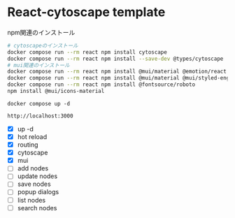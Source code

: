 # React-cytoscape template

npm関連のインストール

```bash
# cytoscapeのインストール
docker compose run --rm react npm install cytoscape
docker compose run --rm react npm install --save-dev @types/cytoscape
# mui関連のインストール
docker compose run --rm react npm install @mui/material @emotion/react @emotion/styled
docker compose run --rm react npm install @mui/material @mui/styled-engine-sc styled-components
docker compose run --rm react npm install @fontsource/roboto
npm install @mui/icons-material
```

```
docker compose up -d
```

`http://localhost:3000`

- [x] up -d
- [x] hot reload
- [x] routing
- [x] cytoscape
- [x] mui
- [ ] add nodes
- [ ] update nodes
- [ ] save nodes
- [ ] popup dialogs
- [ ] list nodes
- [ ] search nodes